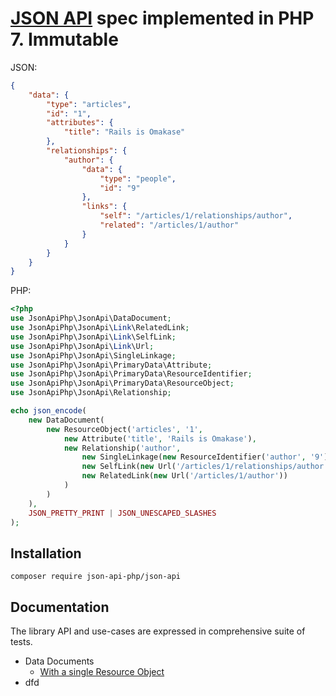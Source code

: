 # [JSON API](http://jsonapi.org) spec implemented in PHP 7. Immutable

JSON:
```json
{
    "data": {
        "type": "articles",
        "id": "1",
        "attributes": {
            "title": "Rails is Omakase"
        },
        "relationships": {
            "author": {
                "data": {
                    "type": "people",
                    "id": "9"
                },
                "links": {
                    "self": "/articles/1/relationships/author",
                    "related": "/articles/1/author"
                }
            }
        }
    }
}
```
PHP:
```php
<?php
use JsonApiPhp\JsonApi\DataDocument;
use JsonApiPhp\JsonApi\Link\RelatedLink;
use JsonApiPhp\JsonApi\Link\SelfLink;
use JsonApiPhp\JsonApi\Link\Url;
use JsonApiPhp\JsonApi\SingleLinkage;
use JsonApiPhp\JsonApi\PrimaryData\Attribute;
use JsonApiPhp\JsonApi\PrimaryData\ResourceIdentifier;
use JsonApiPhp\JsonApi\PrimaryData\ResourceObject;
use JsonApiPhp\JsonApi\Relationship;

echo json_encode(
    new DataDocument(
        new ResourceObject('articles', '1',
            new Attribute('title', 'Rails is Omakase'),
            new Relationship('author',
                new SingleLinkage(new ResourceIdentifier('author', '9')),
                new SelfLink(new Url('/articles/1/relationships/author')),
                new RelatedLink(new Url('/articles/1/author'))
            )
        )
    ),
    JSON_PRETTY_PRINT | JSON_UNESCAPED_SLASHES
);
```
## Installation
`composer require json-api-php/json-api`

## Documentation

The library API and use-cases are expressed in comprehensive suite of tests.
- Data Documents
    -  [With a single Resource Object](./test/DataDocument/SingleResourceObjectTest.php)
- dfd
